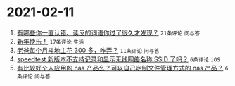 # 2021-02-11

1. [有哪些你一直认错、读反的词语你过了很久才发现？](https://www.v2ex.com/t/752905) `21条评论` `问与答`
1. [新年快乐！](https://www.v2ex.com/t/752906) `17条评论` `生活`
1. [老爸每个月斗地主花 300 多，咋弄？](https://www.v2ex.com/t/752903) `11条评论` `问与答`
1. [speedtest 新版本不支持记录和显示无线网络名称 SSID 了吗？](https://www.v2ex.com/t/752902) `6条评论` `iOS`
1. [有比较好个人应用的 nas 产品么？可以自己定制文件管理方式的 nas 产品？](https://www.v2ex.com/t/752901) `6条评论` `问与答`
